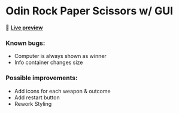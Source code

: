 # Odin Rock Paper Scissors w/ GUI

👾 [**Live preview**](https://dostendite.github.io/odin-rock-paper-scissors/)

### Known bugs:
- Computer is always shown as winner
- Info container changes size

### Possible improvements:
- Add icons for each weapon & outcome
- Add restart button
- Rework Styling
